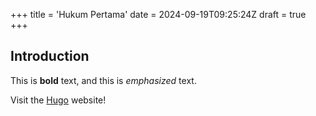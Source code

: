 +++
title = 'Hukum Pertama'
date = 2024-09-19T09:25:24Z
draft = true
+++
## Introduction

This is **bold** text, and this is *emphasized* text.

Visit the [Hugo](https://gohugo.io) website!